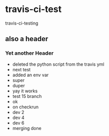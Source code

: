 # travis-ci-test
travis-ci-testing
## also a header
### Yet another Header
 - deleted the python script from the travis yml
- next test
- added an env var
- super
- duper
- yay it works
- test 15 branch
- ok
- on checkrun
- dev 2
- dev 4
- dev 6
- merging done
